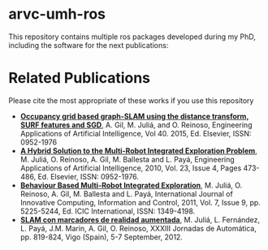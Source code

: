 # arvc-umh-ros #

This repository contains multiple ros packages developed during my PhD, including the software for the next publications:

# Related Publications #

Please cite the most appropriate of these works if you use this repository

* **[Occupancy grid based graph-SLAM using the distance transform, SURF features and SGD](http://www.sciencedirect.com/science/article/pii/S0952197614003029)**, A. Gil, M. Juliá, and O. Reinoso, Engineering Applications of Artificial Intelligence, Vol 40. 2015, Ed. Elsevier, ISSN: 0952-1976
* **[A Hybrid Solution to the Multi-Robot Integrated Exploration Problem](http://arvc.umh.es/documentos/articulos/2009_EAAI_A_Hybrid_solution.pdf)**, M. Juliá, O. Reinoso, A. Gil, M. Ballesta and L. Payá, Engineering Applications of Artificial Intelligence, 2010, Vol. 23, Issue 4, Pages 473-486, Ed. Elsevier, ISSN: 0952-1976.
* **[Behaviour Based Multi-Robot Integrated Exploration](http://arvc.umh.es/documentos/articulos/robot-exploration.pdf)**, M. Juliá, O. Reinoso, A. Gil, M. Ballesta and L. Payá, International Journal of Innovative Computing, Information and Control, 2011, Vol. 7, Issue 9, pp. 5225-5244, Ed. ICIC International, ISSN: 1349-4198.
* **[SLAM con marcadores de realidad aumentada](http://arvc.umh.es/documentos/articulos/XXXIII%20JA%20ROBOTICA%20%282%29.pdf)**, M. Juliá, L. Fernández, L. Payá, J.M. Marin, A. Gil, O. Reinoso, XXXIII Jornadas de Automática,  pp. 819-824, Vigo (Spain), 5-7 September, 2012.
